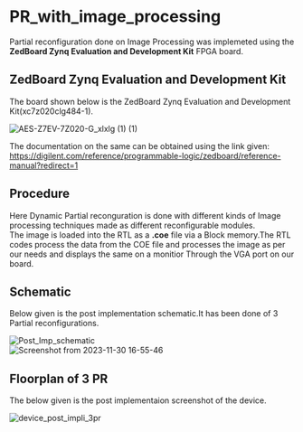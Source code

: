 # PR_with_image_processing

Partial reconfiguration done on Image Processing was implemeted using the **ZedBoard Zynq Evaluation and Development Kit** FPGA board.<br />

## ZedBoard Zynq Evaluation and Development Kit

The board shown below is the ZedBoard Zynq Evaluation and Development Kit(xc7z020clg484-1).<br />

![AES-Z7EV-7Z020-G_xlxlg (1) (1)](https://github.com/mrdunker/PR_with_image_processing/assets/38190245/8df072c7-77d7-45ab-b724-4284310991ac)

The documentation on the same can be obtained using the link given: <br />
https://digilent.com/reference/programmable-logic/zedboard/reference-manual?redirect=1

## Procedure

Here Dynamic Partial reconguration is done with different kinds of Image processing techniques made as different reconfigurable modules.<br /> 
The image is loaded into the RTL as a **.coe** file via a Block memory.The RTL codes process the data from the COE file and processes the image as per our needs and displays the same on a monitior Through the VGA port on our board.<br />

## Schematic

Below given is the post implementation schematic.It has been done of 3 Partial reconfigurations.<br />

![Post_Imp_schematic](https://github.com/mrdunker/PR_with_image_processing/assets/38190245/5c5a2e99-736e-4e80-be11-be7d4d3dc3f5)
<br />
![Screenshot from 2023-11-30 16-55-46](https://github.com/mrdunker/PR_with_image_processing/assets/75561390/4afd5c53-ad8b-4bed-98d4-84be9435a967)


## Floorplan of 3 PR 

The below given is the post implementaion screenshot of the device.<br />

![device_post_impli_3pr](https://github.com/mrdunker/PR_with_image_processing/assets/38190245/c7f70880-c231-4e6c-8b4b-9c254ded9de1)


